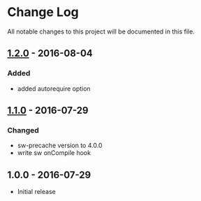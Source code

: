 # Change Log
All notable changes to this project will be documented in this file.
## [1.2.0] - 2016-08-04
### Added
- added autorequire option

## [1.1.0] - 2016-07-29
### Changed
- sw-precache version to 4.0.0
- write sw onCompile hook

## 1.0.0 - 2016-07-29
* Initial release

[1.1.0]: https://github.com/denar90/sw-precache-brunch/compare/v1.0.0...v1.1.0
[1.2.0]: https://github.com/denar90/sw-precache-brunch/compare/v1.0.0...v1.2.0